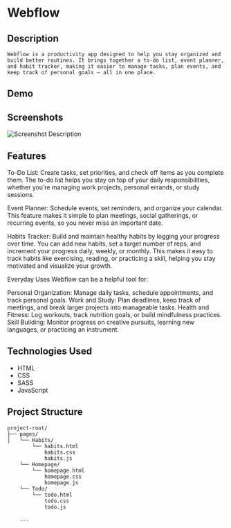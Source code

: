 # Webflow


## Description
    Webflow is a productivity app designed to help you stay organized and build better routines. It brings together a to-do list, event planner, and habit tracker, making it easier to manage tasks, plan events, and keep track of personal goals — all in one place.
## Demo



## Screenshots
![Screenshot Description](screenshot-link-placeholder)

## Features


To-Do List:
Create tasks, set priorities, and check off items as you complete them. The to-do list helps you stay on top of your daily responsibilities, whether you’re managing work projects, personal errands, or study sessions.

Event Planner:
Schedule events, set reminders, and organize your calendar. This feature makes it simple to plan meetings, social gatherings, or recurring events, so you never miss an important date.

Habits Tracker:
Build and maintain healthy habits by logging your progress over time. You can add new habits, set a target number of reps, and increment your progress daily, weekly, or monthly. This makes it easy to track habits like exercising, reading, or practicing a skill, helping you stay motivated and visualize your growth.

Everyday Uses
Webflow can be a helpful tool for:

Personal Organization: Manage daily tasks, schedule appointments, and track personal goals.
Work and Study: Plan deadlines, keep track of meetings, and break larger projects into manageable tasks.
Health and Fitness: Log workouts, track nutrition goals, or build mindfulness practices.
Skill Building: Monitor progress on creative pursuits, learning new languages, or practicing an instrument.

## Technologies Used
- HTML
- CSS
- SASS
- JavaScript



## Project Structure
```
project-root/
├── pages/               
│   └── Habits/
        └── habits.html
            habits.css
            habits.js
    └── Homepage/
        └── homepage.html
            homepage.css
            homepage.js   
    └── Todo/
        └── todo.html
            todo.css
            todo.js    

    ...

```



